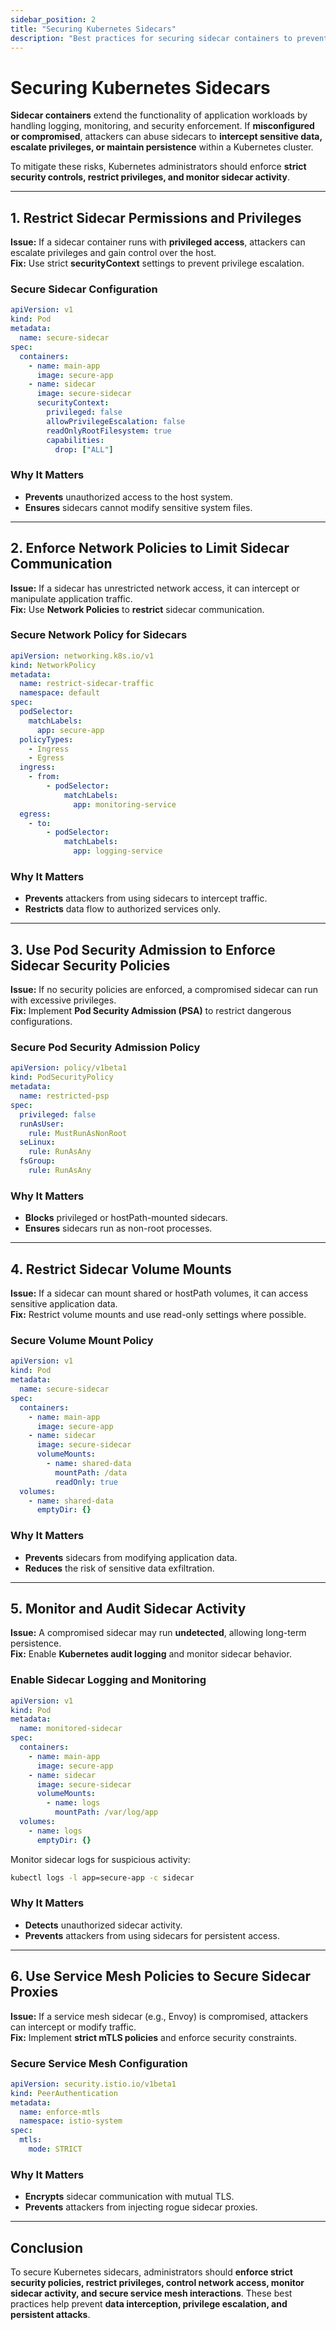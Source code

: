 ```yaml
---
sidebar_position: 2
title: "Securing Kubernetes Sidecars"
description: "Best practices for securing sidecar containers to prevent data interception, privilege escalation, and persistence attacks."
---
```


# Securing Kubernetes Sidecars

**Sidecar containers** extend the functionality of application workloads by handling logging, monitoring, and security enforcement. If **misconfigured or compromised**, attackers can abuse sidecars to **intercept sensitive data, escalate privileges, or maintain persistence** within a Kubernetes cluster.

To mitigate these risks, Kubernetes administrators should enforce **strict security controls, restrict privileges, and monitor sidecar activity**.

---

## 1. Restrict Sidecar Permissions and Privileges

**Issue:** If a sidecar container runs with **privileged access**, attackers can escalate privileges and gain control over the host.<br/>
**Fix:** Use strict **securityContext** settings to prevent privilege escalation.

### Secure Sidecar Configuration

```yaml
apiVersion: v1
kind: Pod
metadata:
  name: secure-sidecar
spec:
  containers:
    - name: main-app
      image: secure-app
    - name: sidecar
      image: secure-sidecar
      securityContext:
        privileged: false
        allowPrivilegeEscalation: false
        readOnlyRootFilesystem: true
        capabilities:
          drop: ["ALL"]
```

### Why It Matters

- **Prevents** unauthorized access to the host system.<br/>
- **Ensures** sidecars cannot modify sensitive system files.

---

## 2. Enforce Network Policies to Limit Sidecar Communication

**Issue:** If a sidecar has unrestricted network access, it can intercept or manipulate application traffic.<br/>
**Fix:** Use **Network Policies** to **restrict** sidecar communication.

### Secure Network Policy for Sidecars

```yaml
apiVersion: networking.k8s.io/v1
kind: NetworkPolicy
metadata:
  name: restrict-sidecar-traffic
  namespace: default
spec:
  podSelector:
    matchLabels:
      app: secure-app
  policyTypes:
    - Ingress
    - Egress
  ingress:
    - from:
        - podSelector:
            matchLabels:
              app: monitoring-service
  egress:
    - to:
        - podSelector:
            matchLabels:
              app: logging-service
```

### Why It Matters

- **Prevents** attackers from using sidecars to intercept traffic.<br/>
- **Restricts** data flow to authorized services only.

---

## 3. Use Pod Security Admission to Enforce Sidecar Security Policies

**Issue:** If no security policies are enforced, a compromised sidecar can run with excessive privileges.<br/>
**Fix:** Implement **Pod Security Admission (PSA)** to restrict dangerous configurations.

### Secure Pod Security Admission Policy

```yaml
apiVersion: policy/v1beta1
kind: PodSecurityPolicy
metadata:
  name: restricted-psp
spec:
  privileged: false
  runAsUser:
    rule: MustRunAsNonRoot
  seLinux:
    rule: RunAsAny
  fsGroup:
    rule: RunAsAny
```

### Why It Matters

- **Blocks** privileged or hostPath-mounted sidecars.<br/>
- **Ensures** sidecars run as non-root processes.

---

## 4. Restrict Sidecar Volume Mounts

**Issue:** If a sidecar can mount shared or hostPath volumes, it can access sensitive application data.<br/>
**Fix:** Restrict volume mounts and use read-only settings where possible.

### Secure Volume Mount Policy

```yaml
apiVersion: v1
kind: Pod
metadata:
  name: secure-sidecar
spec:
  containers:
    - name: main-app
      image: secure-app
    - name: sidecar
      image: secure-sidecar
      volumeMounts:
        - name: shared-data
          mountPath: /data
          readOnly: true
  volumes:
    - name: shared-data
      emptyDir: {}
```

### Why It Matters

- **Prevents** sidecars from modifying application data.<br/>
- **Reduces** the risk of sensitive data exfiltration.

---

## 5. Monitor and Audit Sidecar Activity

**Issue:** A compromised sidecar may run **undetected**, allowing long-term persistence.<br/>
**Fix:** Enable **Kubernetes audit logging** and monitor sidecar behavior.

### Enable Sidecar Logging and Monitoring

```yaml
apiVersion: v1
kind: Pod
metadata:
  name: monitored-sidecar
spec:
  containers:
    - name: main-app
      image: secure-app
    - name: sidecar
      image: secure-sidecar
      volumeMounts:
        - name: logs
          mountPath: /var/log/app
  volumes:
    - name: logs
      emptyDir: {}
```

Monitor sidecar logs for suspicious activity:

```bash
kubectl logs -l app=secure-app -c sidecar
```

### Why It Matters

- **Detects** unauthorized sidecar activity.<br/>
- **Prevents** attackers from using sidecars for persistent access.

---

## 6. Use Service Mesh Policies to Secure Sidecar Proxies

**Issue:** If a service mesh sidecar (e.g., Envoy) is compromised, attackers can intercept or modify traffic.<br/>
**Fix:** Implement **strict mTLS policies** and enforce security constraints.

### Secure Service Mesh Configuration

```yaml
apiVersion: security.istio.io/v1beta1
kind: PeerAuthentication
metadata:
  name: enforce-mtls
  namespace: istio-system
spec:
  mtls:
    mode: STRICT
```

### Why It Matters

- **Encrypts** sidecar communication with mutual TLS.<br/>
- **Prevents** attackers from injecting rogue sidecar proxies.

---

## Conclusion

To secure Kubernetes sidecars, administrators should **enforce strict security policies, restrict privileges, control network access, monitor sidecar activity, and secure service mesh interactions**. These best practices help prevent **data interception, privilege escalation, and persistent attacks**.
